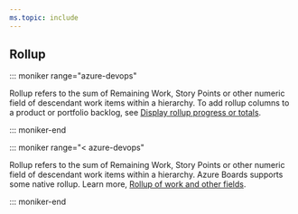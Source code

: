 ```yaml
---
ms.topic: include
---
```




## Rollup

::: moniker range="azure-devops"  

Rollup refers to the sum of Remaining Work, Story Points or other numeric field of descendant work items within a hierarchy. To add rollup columns to a product or portfolio backlog, see [Display rollup progress or totals](/azure/devops/boards/backlogs/display-rollup).  

::: moniker-end  

::: moniker range="< azure-devops"  

Rollup refers to the sum of Remaining Work, Story Points or other numeric field of descendant work items within a hierarchy. Azure Boards supports some native rollup. Learn more, [Rollup of work and other fields](/azure/devops/reference/support-rollup-of-work-and-other-fields).  

::: moniker-end  